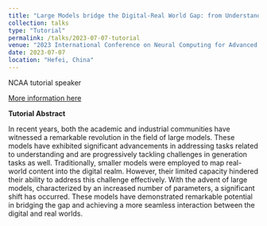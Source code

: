 ```yaml
---
title: "Large Models bridge the Digital-Real World Gap: from Understanding to Generation"
collection: talks
type: "Tutorial"
permalink: /talks/2023-07-07-tutorial
venue: "2023 International Conference on Neural Computing for Advanced Applications"
date: 2023-07-07
location: "Hefei, China"
---
```


NCAA tutorial speaker

[More information here](https://dl2link.com/ncaa2023/program/tutorialSpeakers/#page-anchor)

**Tutorial Abstract**

In recent years, both the academic and industrial communities have witnessed a remarkable revolution in the field of large models. These models have exhibited significant advancements in addressing tasks related to understanding and are progressively tackling challenges in generation tasks as well. Traditionally, smaller models were employed to map real-world content into the digital realm. However, their limited capacity hindered their ability to address this challenge effectively. With the advent of large models, characterized by an increased number of parameters, a significant shift has occurred. These models have demonstrated remarkable potential in bridging the gap and achieving a more seamless interaction between the digital and real worlds. 
